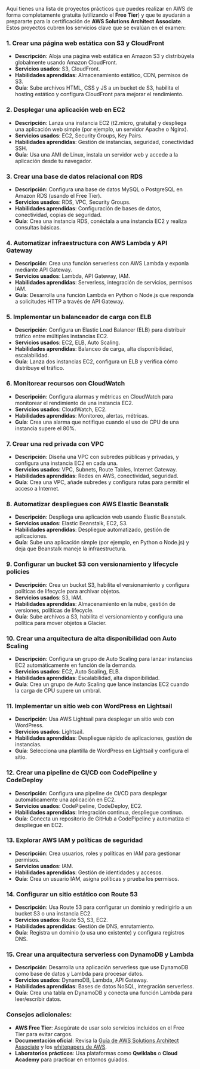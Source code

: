 Aquí tienes una lista de proyectos prácticos que puedes realizar en AWS de forma completamente gratuita (utilizando el **Free Tier**) y que te ayudarán a prepararte para la certificación de **AWS Solutions Architect Associate**. Estos proyectos cubren los servicios clave que se evalúan en el examen:

### 1. **Crear una página web estática con S3 y CloudFront**
- **Descripción**: Aloja una página web estática en Amazon S3 y distribúyela globalmente usando Amazon CloudFront.
- **Servicios usados**: S3, CloudFront.
- **Habilidades aprendidas**: Almacenamiento estático, CDN, permisos de S3.
- **Guía**: Sube archivos HTML, CSS y JS a un bucket de S3, habilita el hosting estático y configura CloudFront para mejorar el rendimiento.

### 2. **Desplegar una aplicación web en EC2**
- **Descripción**: Lanza una instancia EC2 (t2.micro, gratuita) y despliega una aplicación web simple (por ejemplo, un servidor Apache o Nginx).
- **Servicios usados**: EC2, Security Groups, Key Pairs.
- **Habilidades aprendidas**: Gestión de instancias, seguridad, conectividad SSH.
- **Guía**: Usa una AMI de Linux, instala un servidor web y accede a la aplicación desde tu navegador.

### 3. **Crear una base de datos relacional con RDS**
- **Descripción**: Configura una base de datos MySQL o PostgreSQL en Amazon RDS (usando el Free Tier).
- **Servicios usados**: RDS, VPC, Security Groups.
- **Habilidades aprendidas**: Configuración de bases de datos, conectividad, copias de seguridad.
- **Guía**: Crea una instancia RDS, conéctala a una instancia EC2 y realiza consultas básicas.

### 4. **Automatizar infraestructura con AWS Lambda y API Gateway**
- **Descripción**: Crea una función serverless con AWS Lambda y exponla mediante API Gateway.
- **Servicios usados**: Lambda, API Gateway, IAM.
- **Habilidades aprendidas**: Serverless, integración de servicios, permisos IAM.
- **Guía**: Desarrolla una función Lambda en Python o Node.js que responda a solicitudes HTTP a través de API Gateway.

### 5. **Implementar un balanceador de carga con ELB**
- **Descripción**: Configura un Elastic Load Balancer (ELB) para distribuir tráfico entre múltiples instancias EC2.
- **Servicios usados**: EC2, ELB, Auto Scaling.
- **Habilidades aprendidas**: Balanceo de carga, alta disponibilidad, escalabilidad.
- **Guía**: Lanza dos instancias EC2, configura un ELB y verifica cómo distribuye el tráfico.

### 6. **Monitorear recursos con CloudWatch**
- **Descripción**: Configura alarmas y métricas en CloudWatch para monitorear el rendimiento de una instancia EC2.
- **Servicios usados**: CloudWatch, EC2.
- **Habilidades aprendidas**: Monitoreo, alertas, métricas.
- **Guía**: Crea una alarma que notifique cuando el uso de CPU de una instancia supere el 80%.

### 7. **Crear una red privada con VPC**
- **Descripción**: Diseña una VPC con subredes públicas y privadas, y configura una instancia EC2 en cada una.
- **Servicios usados**: VPC, Subnets, Route Tables, Internet Gateway.
- **Habilidades aprendidas**: Redes en AWS, conectividad, seguridad.
- **Guía**: Crea una VPC, añade subredes y configura rutas para permitir el acceso a Internet.

### 8. **Automatizar despliegues con AWS Elastic Beanstalk**
- **Descripción**: Despliega una aplicación web usando Elastic Beanstalk.
- **Servicios usados**: Elastic Beanstalk, EC2, S3.
- **Habilidades aprendidas**: Despliegue automatizado, gestión de aplicaciones.
- **Guía**: Sube una aplicación simple (por ejemplo, en Python o Node.js) y deja que Beanstalk maneje la infraestructura.

### 9. **Configurar un bucket S3 con versionamiento y lifecycle policies**
- **Descripción**: Crea un bucket S3, habilita el versionamiento y configura políticas de lifecycle para archivar objetos.
- **Servicios usados**: S3, IAM.
- **Habilidades aprendidas**: Almacenamiento en la nube, gestión de versiones, políticas de lifecycle.
- **Guía**: Sube archivos a S3, habilita el versionamiento y configura una política para mover objetos a Glacier.

### 10. **Crear una arquitectura de alta disponibilidad con Auto Scaling**
- **Descripción**: Configura un grupo de Auto Scaling para lanzar instancias EC2 automáticamente en función de la demanda.
- **Servicios usados**: EC2, Auto Scaling, ELB.
- **Habilidades aprendidas**: Escalabilidad, alta disponibilidad.
- **Guía**: Crea un grupo de Auto Scaling que lance instancias EC2 cuando la carga de CPU supere un umbral.

### 11. **Implementar un sitio web con WordPress en Lightsail**
- **Descripción**: Usa AWS Lightsail para desplegar un sitio web con WordPress.
- **Servicios usados**: Lightsail.
- **Habilidades aprendidas**: Despliegue rápido de aplicaciones, gestión de instancias.
- **Guía**: Selecciona una plantilla de WordPress en Lightsail y configura el sitio.

### 12. **Crear una pipeline de CI/CD con CodePipeline y CodeDeploy**
- **Descripción**: Configura una pipeline de CI/CD para desplegar automáticamente una aplicación en EC2.
- **Servicios usados**: CodePipeline, CodeDeploy, EC2.
- **Habilidades aprendidas**: Integración continua, despliegue continuo.
- **Guía**: Conecta un repositorio de GitHub a CodePipeline y automatiza el despliegue en EC2.

### 13. **Explorar AWS IAM y políticas de seguridad**
- **Descripción**: Crea usuarios, roles y políticas en IAM para gestionar permisos.
- **Servicios usados**: IAM.
- **Habilidades aprendidas**: Gestión de identidades y accesos.
- **Guía**: Crea un usuario IAM, asigna políticas y prueba los permisos.

### 14. **Configurar un sitio estático con Route 53**
- **Descripción**: Usa Route 53 para configurar un dominio y redirigirlo a un bucket S3 o una instancia EC2.
- **Servicios usados**: Route 53, S3, EC2.
- **Habilidades aprendidas**: Gestión de DNS, enrutamiento.
- **Guía**: Registra un dominio (o usa uno existente) y configura registros DNS.

### 15. **Crear una arquitectura serverless con DynamoDB y Lambda**
- **Descripción**: Desarrolla una aplicación serverless que use DynamoDB como base de datos y Lambda para procesar datos.
- **Servicios usados**: DynamoDB, Lambda, API Gateway.
- **Habilidades aprendidas**: Bases de datos NoSQL, integración serverless.
- **Guía**: Crea una tabla en DynamoDB y conecta una función Lambda para leer/escribir datos.

### Consejos adicionales:
- **AWS Free Tier**: Asegúrate de usar solo servicios incluidos en el Free Tier para evitar cargos.
- **Documentación oficial**: Revisa la [Guía de AWS Solutions Architect Associate](https://aws.amazon.com/certification/certified-solutions-architect-associate/) y los [whitepapers de AWS](https://aws.amazon.com/whitepapers/).
- **Laboratorios prácticos**: Usa plataformas como **Qwiklabs** o **Cloud Academy** para practicar en entornos guiados.